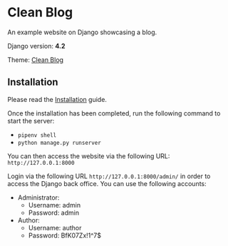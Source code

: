 # Clean Blog

An example website on Django showcasing a blog.

Django version: **4.2**

Theme: [Clean Blog](https://startbootstrap.com/theme/clean-blog)

## Installation

Please read the [Installation](doc/installation.md) guide.

Once the installation has been completed, run the following command to start the server:

- `pipenv shell`
- `python manage.py runserver`

You can then access the website via the following URL: `http://127.0.0.1:8000`

Login via the following URL `http://127.0.0.1:8000/admin/` in order to access the Django back office.
You can use the following accounts:

- Administrator:
  - Username: admin
  - Password: admin
- Author:
  - Username: author
  - Password: BfK07Zx!1^7$

